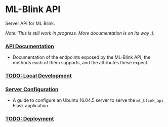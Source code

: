 # ML-Blink API

Server API for ML Blink.

*Note: This is still work in progress. More documentation is on its way :).*

### [API Documentation](./ml_blink_api/README.md)
  - Documentation of the endpoints exposed by the ML-Blink API, the methods each of them supports, and the attributes these expect.

### [TODO: Local Development](/.)

### [Server Configuration](./documentation/server-config.md)
  - A guide to configure an Ubuntu 16.04.5 server to serve the `ml_blink_api` Flask application.

### [TODO: Deployment](./)
